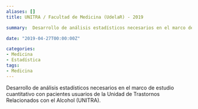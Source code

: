```yaml
---
aliases: []
title: UNITRA / Facultad de Medicina (UdelaR) - 2019

summary:  Desarrollo de análisis estadísticos necesarios en el marco de estudio cuantitativo con pacientes usuarios de la Unidad de Trastornos Relacionados con el Alcohol (UNITRA).  

date: "2019-04-27T00:00:00Z"

categories:
- Medicina
- Estadística
tags:
- Medicina
---
```


Desarrollo de análisis estadísticos necesarios en el marco de estudio cuantitativo con pacientes usuarios de la Unidad de Trastornos Relacionados con el Alcohol (UNITRA).  